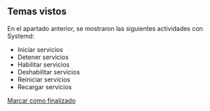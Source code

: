 ## Temas vistos

En el apartado anterior, se mostraron las siguientes actividades con Systemd:
* Iniciar servicios
* Detener servicios
* Habilitar servicios
* Deshabilitar servicios
* Reiniciar servicios
* Recargar servicios


<a onclick="test()" href="https://fx-learning.mgait.services/finish/services-systemctl" target="_parent" class="btn primary-btn">Marcar como finalizado</a>
